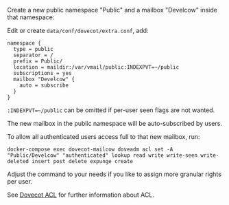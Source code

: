 Create a new public namespace "Public" and a mailbox "Develcow" inside that namespace:

Edit or create `data/conf/dovecot/extra.conf`, add:

```
namespace {
  type = public
  separator = /
  prefix = Public/
  location = maildir:/var/vmail/public:INDEXPVT=~/public
  subscriptions = yes
  mailbox "Develcow" {
    auto = subscribe
  }
}
```

`:INDEXPVT=~/public` can be omitted if per-user seen flags are not wanted.

The new mailbox in the public namespace will be auto-subscribed by users.

To allow all authenticated users access full to that new mailbox, run:

```
docker-compose exec dovecot-mailcow doveadm acl set -A "Public/Develcow" "authenticated" lookup read write write-seen write-deleted insert post delete expunge create
```

Adjust the command to your needs if you like to assign more granular rights per user.

See [Dovecot ACL](https://doc.dovecot.org/settings/plugin/acl/) for further information about ACL.
